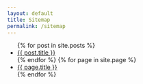 ```yaml
---
layout: default
title: Sitemap
permalink: /sitemap
---
```

<!-- https://jekyllrb.com/docs/posts/#displaying-an-index-of-posts --> 

<ul>
  {% for post in site.posts %}
    <li>
      <a href="{{ post.url }}">{{ post.title }}</a>
    </li>
  {% endfor %}
  {% for page in site.page %}
    <li>
      <a href="{{ page.url }}">{{ page.title }}</a>
    </li>
  {% endfor %}
</ul>

